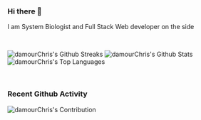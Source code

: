 ### Hi there 👋
I am System Biologist and Full Stack Web developer on the side



<br/>
  

<!-- GitHub Readme Streak Stats - https://github.com/DenverCoder1/github-readme-streak-stats -->
<!-- GitHub Readme Github Stats - https://github.com/anuraghazra/github-readme-stats -->
![damourChris's Github Streaks](https://streak-stats.demolab.com/?user=damourChris&theme=transparent)
![damourChris's Github Stats ](https://github-readme-stats.vercel.app/api?username=damourChris&show_icons=true&theme=transparent)
![damourChris's Top Languages](https://github-readme-stats.vercel.app/api/top-langs/?username=damourChris&layout=pie&theme=transparent)

<br/>


<h3> Recent Github Activity </h3>

<!-- Github Contribution Stats  - https://github.com/ashutosh00710/github-readme-activity-graph -->
![damourChris's Contribution](https://github-readme-activity-graph.vercel.app/graph/?username=damourChris&bg_color=1F222E&color=F8D866&line=F85D7F&point=FFFFFF&hide_border=true)
<!-- https://github.com/jamesgeorge007/github-activity-readme -->
<!--START_SECTION:activity-->

<!--END_SECTION:activity-->


